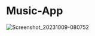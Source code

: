 # Music-App
![Screenshot_20231009-080752](https://github.com/muhsan-javed/Music-App/assets/67718185/2fc2562f-bb45-47b7-917e-ade82108699c)
